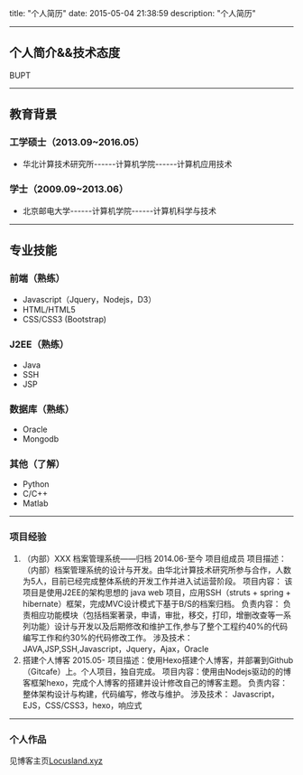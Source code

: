 title: "个人简历"
date: 2015-05-04 21:38:59
description: "个人简历"

---
## 个人简介&&技术态度
BUPT
******
## 教育背景

### 工学硕士（2013.09~2016.05）   
- 华北计算技术研究所------计算机学院------计算机应用技术
### 学士（2009.09~2013.06）
- 北京邮电大学------计算机学院------计算机科学与技术
******
## 专业技能
### 前端（熟练）
- Javascript（Jquery，Nodejs，D3）
- HTML/HTML5
- CSS/CSS3 (Bootstrap)
### J2EE（熟练）
- Java
- SSH
- JSP
### 数据库（熟练）
- Oracle
- Mongodb
### 其他（了解）
- Python
- C/C++
- Matlab
******
### 项目经验
1. （内部）XXX 档案管理系统——归档   2014.06-至今  项目组成员
项目描述：（内部）档案管理系统的设计与开发。由华北计算技术研究所参与合作，人数为5人，目前已经完成整体系统的开发工作并进入试运营阶段。
项目内容： 该项目是使用J2EE的架构思想的 java web 项目，应用SSH（struts + spring + hibernate）框架，完成MVC设计模式下基于B/S的档案归档。
负责内容： 负责相应功能模块（包括档案著录，申请，审批，移交，打印，增删改查等一系列功能）设计与开发以及后期修改和维护工作,参与了整个工程约40%的代码编写工作和约30%的代码修改工作。
涉及技术： JAVA,JSP,SSH,Javascript，Jquery，Ajax，Oracle
2.  搭建个人博客  2015.05-
项目描述：使用Hexo搭建个人博客，并部署到Github（Gitcafe）上。个人项目，独自完成。
项目内容：使用由Nodejs驱动的的博客框架hexo，完成个人博客的搭建并设计修改自己的博客主题。
负责内容：整体架构设计与构建，代码编写，修改与维护。
涉及技术： Javascript，EJS，CSS/CSS3，hexo，响应式
******
### 个人作品
见博客主页[Locusland.xyz](http://blog.locusland.xyz/homepage)
<!--more--> 
